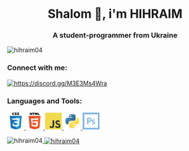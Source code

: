 <h1 align="center">Shalom 👋, i'm HIHRAIM</h1>
<h3 align="center">A student-programmer from Ukraine</h3>

<p align="left"> <img src="https://komarev.com/ghpvc/?username=hihraim04&label=Profile%20views&color=0e75b6&style=flat" alt="hihraim04" /> </p>

<h3 align="left">Connect with me:</h3>
<p align="left">
<a href="https://discord.gg/M3E3Ms4Wra" target="blank"><img align="center" src="https://raw.githubusercontent.com/rahuldkjain/github-profile-readme-generator/master/src/images/icons/Social/discord.svg" alt="https://discord.gg/M3E3Ms4Wra" height="30" width="40" /></a>
</p>

<h3 align="left">Languages and Tools:</h3>
<p align="left"> <a href="https://www.w3schools.com/css/" target="_blank" rel="noreferrer"> <img src="https://raw.githubusercontent.com/devicons/devicon/master/icons/css3/css3-original-wordmark.svg" alt="css3" width="40" height="40"/> </a> <a href="https://www.w3.org/html/" target="_blank" rel="noreferrer"> <img src="https://raw.githubusercontent.com/devicons/devicon/master/icons/html5/html5-original-wordmark.svg" alt="html5" width="40" height="40"/> </a> <a href="https://developer.mozilla.org/en-US/docs/Web/JavaScript" target="_blank" rel="noreferrer"> <img src="https://raw.githubusercontent.com/devicons/devicon/master/icons/javascript/javascript-original.svg" alt="javascript" width="40" height="40"/> </a> <a href="https://www.python.org" target="_blank" rel="noreferrer"> <img src="https://raw.githubusercontent.com/devicons/devicon/master/icons/python/python-original.svg" alt="python" width="40" height="40"/> </a> <a href="https://www.photoshop.com/en" target="_blank" rel="noreferrer"> <img src="https://raw.githubusercontent.com/devicons/devicon/master/icons/photoshop/photoshop-line.svg" alt="photoshop" width="40" height="40"/> </p>

<p><img align="left" src="https://github-readme-stats.vercel.app/api/top-langs?username=hihraim04&show_icons=true&locale=en&layout=compact&theme=tokyonight" alt="hihraim04" /></p>

<p>&nbsp;<img align="center" src="https://github-readme-stats.vercel.app/api?username=hihraim04&show_icons=true&locale=en&theme=tokyonight" alt="hihraim04" /></p>


<!-- <a href="https://github.com/HIHRAIM04/github-readme-stats">
  <img align="center" src="https://github-readme-stats.vercel.app/api/pin/?username=HIHRAIM04&repo=github-readme-stats&show_icons=true&theme=tokyonight" />
</a>
<a href="https://github.com/HIHRAIM04/convoychat">
  <img align="center" src="https://github-readme-stats.vercel.app/api/pin/?username=HIHRAIM04&repo=convoychat&show_icons=true&theme=tokyonight" />
</a> --!>






<!-- ![Anurag's GitHub stats](https://github-readme-stats.vercel.app/api?username=HIHRAIM04&show_icons=true&theme=tokyonight) [![Top Langs](https://github-readme-stats.vercel.app/api/top-langs/?username=HIHRAIM04&show_icons=true&theme=tokyonight)](https://github.com/HIHRAIM04/github-readme-stats) --!>


<!-- <details>
  <summary>:zap: GitHub Stats</summary>

  <img align="left" alt="HIHRAIM04's GitHub Stats" src="https://github-readme-stats.vercel.app/api?username=HIHRAIM04&show_icons=true&hide_border=false&title_color=ff652f&icon_color=FFE400&bg_color=09131B&text_color=ffffff&border_color=0c1a25" />

</details>

![Top Langs](https://github-readme-stats.vercel.app/api/top-langs/?username=HIHRAIM04&layout=compact) --!>